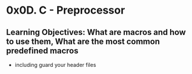 # 0x0D. C - Preprocessor

## Learning Objectives: What are macros and how to use them, What are the most common predefined macros

*  including guard your header files
